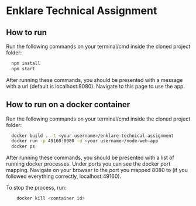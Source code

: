 
# Enklare Technical Assignment




## How to run


Run the following commands on your terminal/cmd inside the cloned project folder:

```bash
  npm install
  npm start
```

After running these commands, you should be presented with a message with a url (default is localhost:8080). Navigate to this page to use the app.
    



## How to run on a docker container


Run the following commands on your terminal/cmd inside the cloned project folder:

```bash
  docker build . -t <your username>/enklare-technical-assignment
  docker run -p 49160:8080 -d <your username>/node-web-app
  docker ps
```

After running these commands, you should be presented with a list of running docker processes. Under ports you can see the docker port mapping. Navigate on your browser to the port you mapped 8080 to (if you followed everything correctly, localhost:49160).

To stop the process, run:

```bash
    docker kill <container id>
```
    